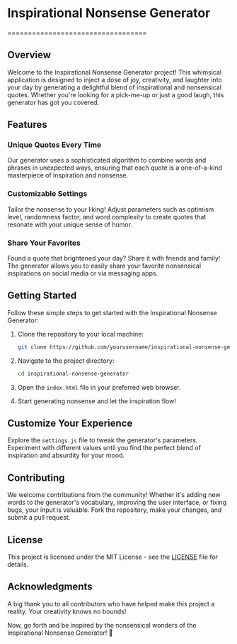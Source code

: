 # Inspirational Nonsense Generator
==================================

## Overview

Welcome to the Inspirational Nonsense Generator project! This whimsical application is designed to inject a dose of joy, creativity, and laughter into your day by generating a delightful blend of inspirational and nonsensical quotes. Whether you're looking for a pick-me-up or just a good laugh, this generator has got you covered.

## Features

### Unique Quotes Every Time

Our generator uses a sophisticated algorithm to combine words and phrases in unexpected ways, ensuring that each quote is a one-of-a-kind masterpiece of inspiration and nonsense.

### Customizable Settings

Tailor the nonsense to your liking! Adjust parameters such as optimism level, randomness factor, and word complexity to create quotes that resonate with your unique sense of humor.

### Share Your Favorites

Found a quote that brightened your day? Share it with friends and family! The generator allows you to easily share your favorite nonsensical inspirations on social media or via messaging apps.

## Getting Started

Follow these simple steps to get started with the Inspirational Nonsense Generator:

1. Clone the repository to your local machine:

    ```bash
    git clone https://github.com/yourusername/inspirational-nonsense-generator.git
    ```

2. Navigate to the project directory:

    ```bash
    cd inspirational-nonsense-generator
    ```

3. Open the `index.html` file in your preferred web browser.

4. Start generating nonsense and let the inspiration flow!

## Customize Your Experience

Explore the `settings.js` file to tweak the generator's parameters. Experiment with different values until you find the perfect blend of inspiration and absurdity for your mood.

## Contributing

We welcome contributions from the community! Whether it's adding new words to the generator's vocabulary, improving the user interface, or fixing bugs, your input is valuable. Fork the repository, make your changes, and submit a pull request.

## License

This project is licensed under the MIT License - see the [LICENSE](LICENSE) file for details.

## Acknowledgments

A big thank you to all contributors who have helped make this project a reality. Your creativity knows no bounds!

Now, go forth and be inspired by the nonsensical wonders of the Inspirational Nonsense Generator! 🚀

